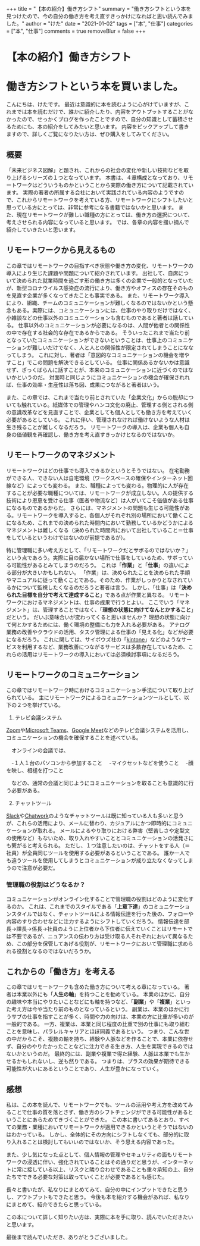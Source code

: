 +++
title = "【本の紹介】働き方シフト"
summary = "働き方シフトという本を見つけたので、今の自分の働き方を考え直すきっかけになればと思い読んでみました。"
author = "けた"
date = "2021-01-02"
tags = ["本", "仕事"]
categories = ["本", "仕事"]
comments = true
removeBlur = false
+++


# 【本の紹介】働き方シフト

# 働き方シフトという本を買いました。

こんにちは、けたです。
最近は意識的に本を読むように心がけていますが、これまでは本を読むだけで、誰かに紹介したり、内容をアウトプットすることがなかったので、せっかくブログを作ったことですので、自分の知識として蓄積させるためにも、本の紹介をしてみたいと思います。
内容をピックアップして書きますので、詳しくご覧になりたい方は、ぜひ購入をしてみてください。

## 概要

「未来ビジネス図解」と題され、これからの社会の変化や新しい技術などを取り上げるシリーズの１つとなっています。
本書は、４章構成となっており、リモートワークはどういうものかということから実際の働き方について記載されています。
実際の著者の所属する会社において実践されている内容のようですので、これからリモートワークを考えている方、リモートワークにシフトしたいと思っている方にとっては、非常に参考になる書籍ではないかと思います。
また、現在リモートワークが難しい職種の方にとっては、働き方の選択について、考えさせられる内容になっていると思います。
では、各章の内容を掻い摘んで紹介していきたいと思います。

## リモートワークから見えるもの

この章ではリモートワークの目指すべき状態や働き方の変化、リモートワークの導入により生じた課題や問題について紹介されています。
出社して、自席について決められた就業時間を過ごす形の働き方は多くの企業で一般的となっていたが、新型コロナウイルス感染症の流行により、働き方やオフィスの存在そのものを見直す企業が多くなってきたことも事実である。
また、リモートワーク導入により、組織、チームのコミュニケーションが難しくなるのではないかという懸念もある。実際には、コミュニケーションには、仕事のやり取りだけではなく、小雑談などの仕事以外のコミュニケーションも含むものであると著者は話している。
仕事以外のコミュニケーションが必要になるのは、人間が他者との関係性の中で存在する社会的な存在であるからである。
そういったこれまで当たり前となっていたコミュニケーションができないということは、仕事上のコミュニケーションが難しいだけでなく、人と人との関係性が限定されてしまうことにななってしまう。
これに対し、著者は「意図的なコミュニケーションの機会を増やすこと」でこの問題を解決できるとしている。
仕事に関係あるかないかは意識せず、ざっくばらんに話すことが、本来のコミュニケーションに近づくのではないかというのだ。
対面時と同じようにコミュニケーションの機会が確保されれば、仕事の効率・生産性は落ち図、成果につながると著者はいう。

また、この章では、これまで当たり前とされていた「企業文化」からの脱却についても触れている。紙媒体での管理やハンコ文化の廃止、管理する側とされる側の意識改革などを見直すことで、企業としても個人としても働き方を考えていく必要があるとしている。
これに伴い、管理されなければ働けないような人材は生き残ることが難しくなるだろう。
リモートワークの導入は、企業も個人も自身の価値観を再確認し、働き方を考え直すきっかけとなるのではないか。

## リモートワークのマネジメント

リモートワークはどの仕事でも導入できるかというとそうではない。
在宅勤務ができる人、できない人は自宅環境（ワークスペースの確保やインターネット回線など）によっても変わる。
また、職種によっても変わる。物理的に人が存在することが必要な職種については、リモートワークが成立しない。人の提供する技術により恩恵を受ける仕事（医者や物流など）は人がいてこそ価値がある仕事になるものであるからだ。
さらには、マネジメントの問題も生じる可能性がある。リモートワークを導入すると、各個人がそれぞれ別の場所において働くことになるため、これまでの決められた時間内において勤務しているかどうかによるマネジメントは難しくなる（決められた時間内において出社していること＝仕事をしているというわけではないのが前提であるが）。

特に管理職に多い考え方として、「リモートワークだとサボるのではないか？」という点であろう。実際に目の届かない場所で仕事をしているため、サボっている可能性があるとみてしまうのだろう。
これは「__作業__」と「__仕事__」の違いによる部分が大きいかもしれない。
「作業」は、決められたことを決められた手順やマニュアルに従って動くことである。そのため、作業がしっかりとなされているかについて監視したくなるのだろうと著者は言う。
しかし、「仕事」は「__決められた目標を自分で考えて達成すること__」である点が作業と異なる。
リモートワークにおけるマネジメントは、仕事の成果で行うとよい。
ここでいう「マネジメント」は、管理することではなく、「__理想の状態に向けてなんとかすること__」だという。
だいぶ意味合いが変わってくると思いませんか？
理想の状態に向けて何とかするためには、働く環境の整備にも力を入れる必要がある。
アナログ業務の改善やクラウドの活用、タスク管理による仕事の「見える化」などが必要になるだろう。
これに関しては、サイボウズ社の「[kintone](https://kintone.cybozu.co.jp/ "kintone")」などのようなサービスを利用するなど、業務改善につながるサービスは多数存在しているため、これらの活用はリモートワークの導入においては必須検討事項になるだろう。

## リモートワークのコミュニケーション

この章ではリモートワーク時におけるコミュニケーション手法について取り上げられている。
主にリモートワークによるコミュニケーションツールとして、以下の２つを挙げている。

1. テレビ会議システム

[Zoom](https://zoom.us/jp-jp/meetings.html "Zoom")や[Microsoft Teams](https://www.microsoft.com/ja-jp/microsoft-365/microsoft-teams/free "Microsoft Teams")、[Google Meet](https://apps.google.com/intl/ja/meet/ "Google Meet")などのテレビ会議システムを活用し、コミュニケーションの機会を確保することを述べている。

　オンラインの会議では、

　-１人１台のパソコンから参加すること
　-マイクセットなどを使うこと
　-顔を映し、相槌を打つこと

　などの、通常の会議と同じようにコミュニケーションを取ることも意識的に行う必要がある。

2. チャットツール

[Slack](https://slack.com/intl/ja-jp/ "Slack")や[Chatwork](https://go.chatwork.com/ja/ "Chatwork")のようなチャットツールは既に知っている人も多いと思うが、これらの活用により、メールに替わり、カジュアルにかつ即時的にコミュニケーションが取れる。
メールによるやり取りにおける弊害（堅苦しさや定型文の使用など）もないため、取り入れやすいこととコミュニケーションの活発さにも繋がると考えられる。
ただし、１つ注意したいのは、チャットをする人（＝社員）が全員同じツールを使用する必要があるということである。
誰か一人でも違うツールを使用してしまうとコミュニケーションが成り立たなくなってしまうので注意が必要だ。

### 管理職の役割はどうなるか？

コミュニケーションがオンライン化することで管理職の役割はどのように変化するのか。
これは、これまでのスタイルである「__上意下達__」のコミュニケーションスタイルではなく、チャットツールによる情報伝達を行った後の、フォローや内容のすり合わせなどに注力するようにシフトしていくだろう。
情報伝達を部長→課長→係長→社員のように上位者から下位者に伝えていくことはリモートでは不要であるが、ニュアンスの伝わり方は受け取る人それぞれにおいて異なるため、この部分を保管してあげる役割が、リモートワークにおいて管理職に求められる役割となるのではないだろうか。

## これからの「働き方」を考える

この章ではリモートワークも含めた働き方について考える章になっている。
著者は本業以外にも「__人生の軸__」を持つことを勧めている。
本業のほかに、自分の趣味や本当にやりたいことなどにも軸を持つなど、「__副業__」や「__複業__」といった考え方は今や当たり前のものとなっているという。
副業は、本業のほかに行うサブの仕事を指すことが多く、時間や力の向けは、本業の方に比重が多いのが一般的である。
一方、複業は、本業と同じ程度の比重で別の仕事にも取り組むことを意味し、パラレルキャリアとほぼ同義であるという。
つまり、こんな世の中だからこそ、複数の軸を持ち、経験や人脈などを作ることで、本業に依存せず、自分のやりたかったことなどに注力できる生き方、人生を実現できるのではないかというのだ。
最終的には、副業や複業で得た経験、人脈は本業でも生かせるかもしれないし、逆も然りである。
つまりは、プラスの効果が期待できる可能性が大いにあるということであり、人生が豊かになっていく。

## 感想

私は、この本を読んで、リモートワークでも、ツールの活用や考え方を改めてみることで仕事の質を落とさず、働き方のシフトチェンジができる可能性があるということにあらためてきづくことができた。
この本に書いてあるとおり、すべての業務・業種においてリモートワークが適用できるかというとそうではないのはわかっている。
しかし、全体的にその方向にシフトしなくても、部分的に取り入れることは検討してもいいのではないか、そう思える内容であった。

また、少し気になった点として、個人情報の管理やセキュリティの面もリモートワークの浸透に伴い、強化されていることはその通りだと思うが、インターネットに常に接している以上、リスクと隣り合わせであることも重々承知の上、自分たちでできる必要な対策は取っていくことが必要であるとも感じた。

長々と書いたが、私なりにまとめてみて、自分の中にインプットできたと思うし、アウトプットもできたと思う。
今後も本を紹介する機会があれば、私なりにまとめて、紹介できたらと思っている。

この本について詳しく知りたい方は、実際に本を手に取り、読んでいただきたいと思います。

最後まで読んでいただき、ありがとうございました。
